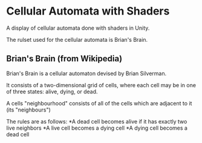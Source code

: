 # Cellular Automata with Shaders
A display of cellular automata done with shaders in Unity.

The rulset used for the cellular automata is Brian's Brain.

## Brian's Brain (from Wikipedia)
Brian's Brain is a cellular automaton devised by Brian Silverman.

It consists of a two-dimensional grid of cells, where each cell may be in one of three states: alive, dying, or dead.

A cells "neighbourhood" consists of all of the cells which are adjacent to it (its "neighbours")

The rules are as follows:
*A dead cell becomes alive if it has exactly two live neighbors
*A live cell becomes a dying cell
*A dying cell becomes a dead cell
